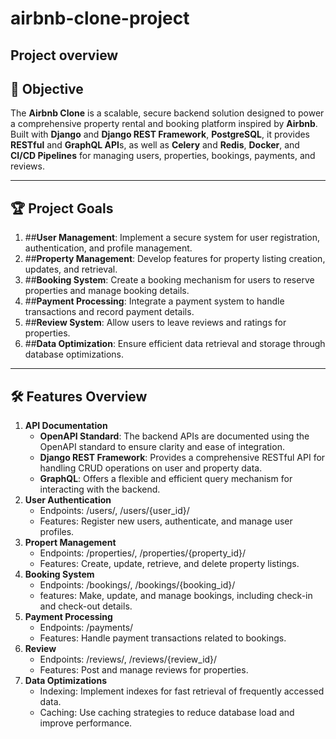 # **airbnb-clone-project**

## **Project overview**

## 🚀 **Objective**
The **Airbnb Clone** is a scalable, secure backend solution designed to power a comprehensive property rental and booking platform inspired by **Airbnb**. Built with **Django** and **Django REST Framework**, **PostgreSQL**, it provides **RESTful** and **GraphQL API**s, as well as **Celery** and **Redis**, **Docker**, and **CI/CD Pipelines** for managing users, properties, bookings, payments, and reviews.  

----

## **🏆 Project Goals**
  
1. ##**User Management**: Implement a secure system for user registration, authentication, and profile management.
2. ##**Property Management**: Develop features for property listing creation, updates, and retrieval.
3. ##**Booking System**: Create a booking mechanism for users to reserve properties and manage booking details.
4. ##**Payment Processing**: Integrate a payment system to handle transactions and record payment details.
5. ##**Review System**: Allow users to leave reviews and ratings for properties.
6. ##**Data Optimization**: Ensure efficient data retrieval and storage through database optimizations.

----

## **🛠️ Features Overview**

1. **API Documentation** 
    - **OpenAPI Standard**: The backend APIs are documented using the OpenAPI standard to ensure clarity and ease of integration.
    - **Django REST Framework**: Provides a comprehensive RESTful API for handling CRUD operations on user and property data.
    - **GraphQL**: Offers a flexible and efficient query mechanism for interacting with the backend.
2. **User Authentication**
    - Endpoints: /users/, /users/{user_id}/
    - Features: Register new users, authenticate, and manage user profiles.
3.  **Propert Management**
    - Endpoints: /properties/, /properties/{property_id}/
    - Features: Create, update, retrieve, and delete property listings.
4. **Booking System**
    - Endpoints: /bookings/, /bookings/{booking_id}/
    - features: Make, update, and manage bookings, including check-in and check-out details.
5. **Payment Processing**
    - Endpoints:  /payments/
    - Features: Handle payment transactions related to bookings.
6. **Review**
    - Endpoints: /reviews/, /reviews/{review_id}/
    - Features: Post and manage reviews for properties.
7. **Data Optimizations**
    - Indexing: Implement indexes for fast retrieval of frequently accessed data.
    - Caching: Use caching strategies to reduce database load and improve performance.
    

